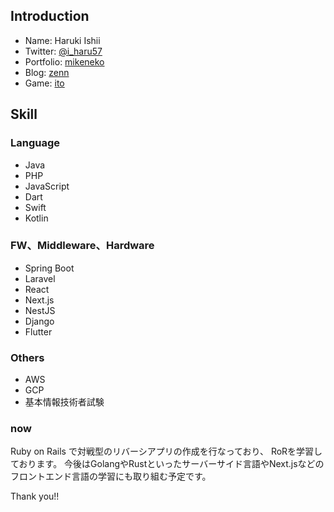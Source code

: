 ## Introduction
- Name: Haruki Ishii
- Twitter: [@i_haru57](https://twitter.com/i_haru57)
- Portfolio: [mikeneko](https://mike-neko-507-dlen83lbb-haru507.vercel.app/)
- Blog: [zenn](https://zenn.dev/haru507)
- Game: [ito](http://54.65.27.209/start)

## Skill
### Language
- Java
- PHP
- JavaScript
- Dart
- Swift
- Kotlin

### FW、Middleware、Hardware
- Spring Boot
- Laravel
- React
- Next.js
- NestJS
- Django
- Flutter

### Others
- AWS
- GCP
- 基本情報技術者試験

### now
 Ruby on Rails で対戦型のリバーシアプリの作成を行なっており、
 RoRを学習しております。
 今後はGolangやRustといったサーバーサイド言語やNext.jsなどのフロントエンド言語の学習にも取り組む予定です。

Thank you!!
